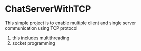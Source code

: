 # ChatServerWithTCP
This simple project is to enable multiple client and single server communication using TCP protocol

1. this includes multithreading 
2. socket programming